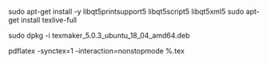 sudo apt-get install -y libqt5printsupport5 libqt5script5 libqt5xml5
sudo apt-get install texlive-full

sudo dpkg -i texmaker_5.0.3_ubuntu_18_04_amd64.deb

pdflatex -synctex=1 -interaction=nonstopmode %.tex
